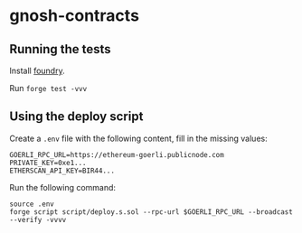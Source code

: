 # gnosh-contracts

## Running the tests

Install [foundry](https://book.getfoundry.sh/getting-started/installation).

Run `forge test -vvv`

## Using the deploy script

Create a `.env` file with the following content, fill in the missing values:

```shell
GOERLI_RPC_URL=https://ethereum-goerli.publicnode.com
PRIVATE_KEY=0xe1...
ETHERSCAN_API_KEY=BIR44...
```

Run the following command:

```shell
source .env
forge script script/deploy.s.sol --rpc-url $GOERLI_RPC_URL --broadcast --verify -vvvv
```
